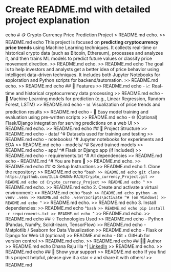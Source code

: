# Create README.md with detailed project explanation
echo # 🪙 Crypto Currency Price Prediction Project > README.md
echo. >> README.md
echo This project is focused on **predicting cryptocurrency price trends** using Machine Learning techniques. It collects real-time or historical crypto data (such as Bitcoin, Ethereum), processes and analyzes it, and then trains ML models to predict future values or classify price movement direction. >> README.md
echo. >> README.md
echo The goal is to help investors and analysts get a better idea of price behavior using intelligent data-driven techniques. It includes both Jupyter Notebooks for exploration and Python scripts for backend/automation. >> README.md
echo. >> README.md
echo ## 🚀 Features >> README.md
echo - 📈 Real-time and historical cryptocurrency data processing >> README.md
echo - 🤖 Machine Learning models for prediction (e.g., Linear Regression, Random Forest, LSTM) >> README.md
echo - 📊 Visualization of price trends and prediction results >> README.md
echo - 🧠 Easy model training and evaluation using pre-written scripts >> README.md
echo - 🌐 (Optional) Flask/Django integration for serving predictions on a web UI >> README.md
echo. >> README.md
echo ## 📁 Project Structure >> README.md
echo - data/                 ^# Datasets used for training and testing >> README.md
echo - notebooks/            ^# Jupyter notebooks for experiments and EDA >> README.md
echo - models/               ^# Saved trained models >> README.md
echo - app/                  ^# Flask or Django app (if included) >> README.md
echo - requirements.txt      ^# All dependencies >> README.md
echo - README.md             ^# You are here 💌 >> README.md
echo. >> README.md
echo ## ⚙️ Setup Instructions >> README.md
echo 1. Clone the repository: >> README.md
echo ^```bash >> README.md
echo git clone https://github.com/ILLA-DHANA-RAJU/Crypto_currency_Project.git >> README.md
echo cd Crypto_currency_Project >> README.md
echo ^``` >> README.md
echo. >> README.md
echo 2. Create and activate a virtual environment: >> README.md
echo ^```bash >> README.md
echo python -m venv .venv >> README.md
echo .venv\Scripts\activate ^# (on Windows) >> README.md
echo ^``` >> README.md
echo. >> README.md
echo 3. Install dependencies: >> README.md
echo ^```bash >> README.md
echo pip install -r requirements.txt >> README.md
echo ^``` >> README.md
echo. >> README.md
echo ## 💡 Technologies Used >> README.md
echo - Python (Pandas, NumPy, Scikit-learn, TensorFlow) >> README.md
echo - Matplotlib / Seaborn for Data Visualization >> README.md
echo - Flask or Django for Web UI (optional) >> README.md
echo - Git + GitHub for version control >> README.md
echo. >> README.md
echo ## 👨‍💻 Author >> README.md
echo Dhana Raju Illa  ^|  [LinkedIn](http://www.linkedin.com/in/dhana-raju-illa-8906842a8) >> README.md
echo. >> README.md
echo ## 🌟 Show your support >> README.md
echo If you find this project helpful, please give it a star ⭐ and share it with others! >> README.md
